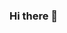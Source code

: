 ### Hi there 👋

<!--
**fiifijackson/fiifijackson** is a ✨ _special_ ✨ repository because its `README.md` (this file) appears on your GitHub profile.

Here are some ideas to get you started:

I'm Albert, a trained optometrist from Ghana, currently pursuing a Ph.D. in biomedical engineering in the USA. I am incredibly passionate about merging my clinical expertise with cutting-edge technology to revolutionize the field of ophthalmology.

My research focuses on the intersection of image processing, artificial intelligence, and machine learning, with a specific emphasis on the detection and categorization of retinal diseases. I utilize various imaging modalities, including fundus images, OCT (Optical Coherence Tomography), and OCTA (Optical Coherence Tomography Angiography), to develop advanced algorithms and models that can accurately diagnose and classify ocular conditions.

Proficiency in programming languages such as C++, Java, MATLAB, and Python has been instrumental in my research journey. These tools enable me to develop robust and efficient solutions for analyzing medical images and extracting valuable insights. I constantly seek to enhance my coding skills and stay abreast of the latest advancements in the field to ensure the utmost precision and innovation in my work.

The integration of AI and machine learning techniques into ophthalmic diagnostics has the potential to significantly improve patient outcomes and reduce the burden of preventable visual impairments. By harnessing the power of technology, I aspire to create accessible and cost-effective screening tools that can identify and monitor retinal diseases at an early stage, thereby facilitating timely interventions and ultimately preventing vision loss.

In addition to my research, I am deeply passionate about sharing knowledge and collaborating with fellow researchers and professionals. I actively engage in scientific communities, attending conferences and publishing my findings to contribute to the collective advancement of the field.

Moreover, my diverse skill set extends beyond the laboratory. I possess expertise in mobile app development, enabling me to create user-friendly interfaces for seamless integration of diagnostic tools into clinical practice. I believe in the importance of translating research into tangible solutions that can directly benefit patients and healthcare providers.

Thank you for taking the time to learn about my work. I am eager to connect with individuals who share a similar passion for utilizing technology to advance healthcare. If you are interested in collaborating, discussing research opportunities, or simply exchanging ideas, please feel free to reach out.

Together, let's strive towards a future where advanced imaging and artificial intelligence revolutionize ophthalmic care and enhance the well-being of individuals worldwide.

- 🔭 I’m currently working on automated classification of several ocular tumors
- 🌱 I’m currently learning optics and ophthalmic instrumentation
- 👯 I’m looking to collaborate on research related on ocular disease detection, especially glaucoma
- 📫 Feel free to reach me via email: ironpapkofi@gmail.com or twitter: @unclefii_
- ⚡ Fun fact: Did you know that the human eye can distinguish approximately 10 million different colors? That's a vast spectrum of hues waiting to be explored and appreciated! Let's bring vibrant shades to life through the magic of coding.
-->
